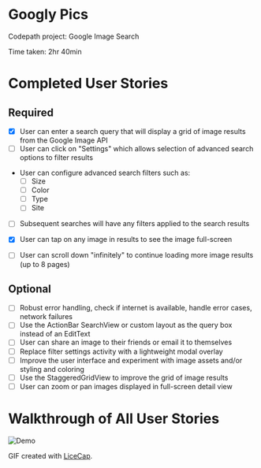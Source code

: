 Googly Pics
===========

Codepath project: Google Image Search

Time taken: 2hr 40min

# Completed User Stories

## Required

- [x] User can enter a search query that will display a grid of image results from the Google Image API
- [ ] User can click on "Settings" which allows selection of advanced search options to filter results
- User can configure advanced search filters such as:
  - [ ] Size
  - [ ] Color
  - [ ] Type
  - [ ] Site
- [ ] Subsequent searches will have any filters applied to the search results
- [x] User can tap on any image in results to see the image full-screen
- [ ] User can scroll down "infinitely" to continue loading more image results (up to 8 pages)


## Optional

- [ ] Robust error handling, check if internet is available, handle error cases, network failures
- [ ] Use the ActionBar SearchView or custom layout as the query box instead of an EditText
- [ ] User can share an image to their friends or email it to themselves
- [ ] Replace filter settings activity with a lightweight modal overlay
- [ ] Improve the user interface and experiment with image assets and/or styling and coloring
- [ ] Use the StaggeredGridView to improve the grid of image results
- [ ] User can zoom or pan images displayed in full-screen detail view

# Walkthrough of All User Stories

![Demo](screencap.gif)

GIF created with [LiceCap](http://www.cockos.com/licecap/).